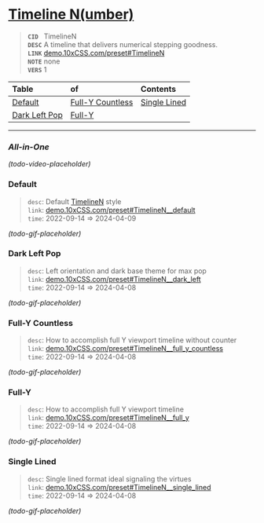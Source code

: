 
# [Timeline N(umber)](https://demo.10xCSS.com/preset#TimelineN)

> __`CID `__  TimelineN <br/>
> __`DESC`__  A timeline that delivers numerical stepping goodness. <br/>
> __`LINK`__  [demo.10xCSS.com/preset#TimelineN](https://demo.10xCSS.com/preset#TimelineN) <br/>
> __`NOTE`__  none <br/>
> __`VERS`__  1 <br/>


|Table                                |of                                   |Contents                             |
|:------------------------------------|:------------------------------------|:------------------------------------|
|[Default](#default)                  |[Full-Y Countless](#full-y-countless)|[Single Lined](#single-lined)        |
|[Dark Left Pop](#dark-left-pop)      |[Full-Y](#full-y)                    |                                     |
---

### _All-in-One_
_(todo-video-placeholder)_




### Default
> `desc`: Default [TimelineN](https://10xCSS.com/dashboard/presets?cid=TimelineN&uid=TimelineN__default) style <br/>
> `link`: [demo.10xCSS.com/preset#TimelineN__default](https://demo.10xCSS.com/dashboard/presets?cid=TimelineN&uid=TimelineN__default) <br/>
> `time`: 2022-09-14 ⇒ 2024-04-09 <br/>

_(todo-gif-placeholder)_


### Dark Left Pop
> `desc`: Left orientation and dark base theme for max pop <br/>
> `link`: [demo.10xCSS.com/preset#TimelineN__dark_left](https://demo.10xCSS.com/dashboard/presets?cid=TimelineN&uid=TimelineN__dark_left) <br/>
> `time`: 2022-09-14 ⇒ 2024-04-08 <br/>

_(todo-gif-placeholder)_


### Full-Y Countless
> `desc`: How to accomplish full Y viewport timeline without counter <br/>
> `link`: [demo.10xCSS.com/preset#TimelineN__full_y_countless](https://demo.10xCSS.com/dashboard/presets?cid=TimelineN&uid=TimelineN__full_y_countless) <br/>
> `time`: 2022-09-14 ⇒ 2024-04-08 <br/>

_(todo-gif-placeholder)_


### Full-Y
> `desc`: How to accomplish full Y viewport timeline <br/>
> `link`: [demo.10xCSS.com/preset#TimelineN__full_y](https://demo.10xCSS.com/dashboard/presets?cid=TimelineN&uid=TimelineN__full_y) <br/>
> `time`: 2022-09-14 ⇒ 2024-04-08 <br/>

_(todo-gif-placeholder)_


### Single Lined
> `desc`: Single lined format ideal signaling the virtues <br/>
> `link`: [demo.10xCSS.com/preset#TimelineN__single_lined](https://demo.10xCSS.com/dashboard/presets?cid=TimelineN&uid=TimelineN__single_lined) <br/>
> `time`: 2022-09-14 ⇒ 2024-04-08 <br/>

_(todo-gif-placeholder)_
